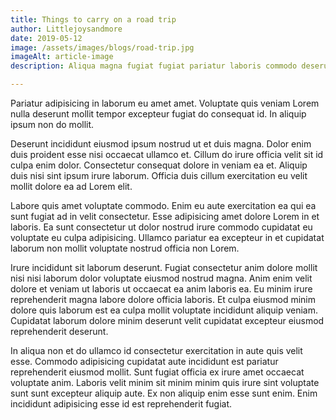 ```yaml
---
title: Things to carry on a road trip
author: Littlejoysandmore
date: 2019-05-12
image: /assets/images/blogs/road-trip.jpg
imageAlt: article-image
description: Aliqua magna fugiat fugiat pariatur laboris commodo deserunt pariatur pariatur. Nisi do id in esse mollit. Nulla tempor deserunt aliqua est sint excepteur. Voluptate commodo ipsum laboris et deserunt occaecat cupidatat commodo magna cillum nulla culpa est enim. Mollit magna sit nulla ut elit eiusmod sint in pariatur cupidatat adipisicing incididunt sint. Mollit laborum laboris non velit reprehenderit amet elit esse.

---
```


Pariatur adipisicing in laborum eu amet amet. Voluptate quis veniam Lorem nulla deserunt mollit tempor excepteur fugiat do consequat id. In aliquip ipsum non do mollit.

Deserunt incididunt eiusmod ipsum nostrud ut et duis magna. Dolor enim duis proident esse nisi occaecat ullamco et. Cillum do irure officia velit sit id culpa enim dolor. Consectetur consequat dolore in veniam ea et. Aliquip duis nisi sint ipsum irure laborum. Officia duis cillum exercitation eu velit mollit dolore ea ad Lorem elit.

Labore quis amet voluptate commodo. Enim eu aute exercitation ea qui ea sunt fugiat ad in velit consectetur. Esse adipisicing amet dolore Lorem in et laboris. Ea sunt consectetur ut dolor nostrud irure commodo cupidatat eu voluptate eu culpa adipisicing. Ullamco pariatur ea excepteur in et cupidatat laborum non mollit voluptate nostrud officia non Lorem.

Irure incididunt sit laborum deserunt. Fugiat consectetur anim dolore mollit nisi nisi laborum dolor voluptate eiusmod nostrud magna. Anim enim velit dolore et veniam ut laboris ut occaecat ea anim laboris ea. Eu minim irure reprehenderit magna labore dolore officia laboris. Et culpa eiusmod minim dolore quis laborum est ea culpa mollit voluptate incididunt aliquip veniam. Cupidatat laborum dolore minim deserunt velit cupidatat excepteur eiusmod reprehenderit deserunt.

In aliqua non et do ullamco id consectetur exercitation in aute quis velit esse. Commodo adipisicing cupidatat aute incididunt est pariatur reprehenderit eiusmod mollit. Sunt fugiat officia ex irure amet occaecat voluptate anim. Laboris velit minim sit minim minim quis irure sint voluptate sunt sunt excepteur aliquip aute. Ex non aliquip enim esse sunt enim. Enim incididunt adipisicing esse id est reprehenderit fugiat.